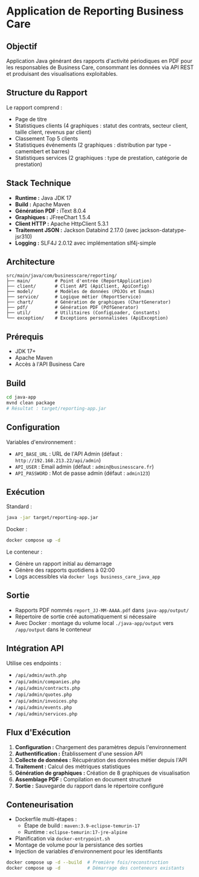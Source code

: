 # Application de Reporting Business Care

## Objectif
Application Java générant des rapports d'activité périodiques en PDF pour les responsables de Business Care, consommant les données via API REST et produisant des visualisations exploitables.

## Structure du Rapport
Le rapport comprend :
- Page de titre
- Statistiques clients (4 graphiques : statut des contrats, secteur client, taille client, revenus par client)
- Classement Top 5 clients
- Statistiques événements (2 graphiques : distribution par type - camembert et barres)
- Statistiques services (2 graphiques : type de prestation, catégorie de prestation)

## Stack Technique
- **Runtime :** Java JDK 17
- **Build :** Apache Maven
- **Génération PDF :** iText 8.0.4
- **Graphiques :** JFreeChart 1.5.4
- **Client HTTP :** Apache HttpClient 5.3.1
- **Traitement JSON :** Jackson Databind 2.17.0 (avec jackson-datatype-jsr310)
- **Logging :** SLF4J 2.0.12 avec implémentation slf4j-simple

## Architecture
```
src/main/java/com/businesscare/reporting/
├── main/         # Point d'entrée (ReportApplication)
├── client/       # Client API (ApiClient, ApiConfig)
├── model/        # Modèles de données (POJOs et Enums)
├── service/      # Logique métier (ReportService)
├── chart/        # Génération de graphiques (ChartGenerator)
├── pdf/          # Génération PDF (PdfGenerator)
├── util/         # Utilitaires (ConfigLoader, Constants)
└── exception/    # Exceptions personnalisées (ApiException)
```

## Prérequis
- JDK 17+
- Apache Maven
- Accès à l'API Business Care

## Build
```bash
cd java-app
mvnd clean package
# Résultat : target/reporting-app.jar
```

## Configuration
Variables d'environnement :
- `API_BASE_URL` : URL de l'API Admin (défaut : `http://192.168.213.22/api/admin`)
- `API_USER` : Email admin (défaut : `admin@businesscare.fr`)
- `API_PASSWORD` : Mot de passe admin (défaut : `admin123`)

## Exécution
Standard :
```bash
java -jar target/reporting-app.jar
```

Docker :
```bash
docker compose up -d
```

Le conteneur :
- Génère un rapport initial au démarrage
- Génère des rapports quotidiens à 02:00
- Logs accessibles via `docker logs business_care_java_app`

## Sortie
- Rapports PDF nommés `report_JJ-MM-AAAA.pdf` dans `java-app/output/`
- Répertoire de sortie créé automatiquement si nécessaire
- Avec Docker : montage du volume local `./java-app/output` vers `/app/output` dans le conteneur

## Intégration API
Utilise ces endpoints :
- `/api/admin/auth.php`
- `/api/admin/companies.php`
- `/api/admin/contracts.php`
- `/api/admin/quotes.php`
- `/api/admin/invoices.php`
- `/api/admin/events.php`
- `/api/admin/services.php`

## Flux d'Exécution
1. **Configuration :** Chargement des paramètres depuis l'environnement
2. **Authentification :** Établissement d'une session API
3. **Collecte de données :** Récupération des données métier depuis l'API
4. **Traitement :** Calcul des métriques statistiques
5. **Génération de graphiques :** Création de 8 graphiques de visualisation
6. **Assemblage PDF :** Compilation en document structuré
7. **Sortie :** Sauvegarde du rapport dans le répertoire configuré

## Conteneurisation
- Dockerfile multi-étapes :
  - Étape de build : `maven:3.9-eclipse-temurin-17`
  - Runtime : `eclipse-temurin:17-jre-alpine`
- Planification via `docker-entrypoint.sh`
- Montage de volume pour la persistance des sorties
- Injection de variables d'environnement pour les identifiants

```bash
docker compose up -d --build  # Première fois/reconstruction
docker compose up -d          # Démarrage des conteneurs existants
```
